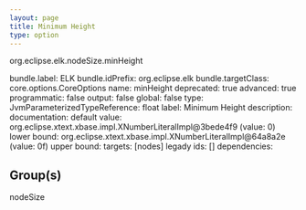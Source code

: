 ```yaml
---
layout: page
title: Minimum Height
type: option
---
```

org.eclipse.elk.nodeSize.minHeight

bundle.label: ELK
bundle.idPrefix: org.eclipse.elk
bundle.targetClass: core.options.CoreOptions
name: minHeight
deprecated: true
advanced: true
programmatic: false
output: false
global: false
type: JvmParameterizedTypeReference: float
label: Minimum Height
description: 
documentation: 
default value: org.eclipse.xtext.xbase.impl.XNumberLiteralImpl@3bede4f9 (value: 0)
lower bound: org.eclipse.xtext.xbase.impl.XNumberLiteralImpl@64a8a2e (value: 0f)
upper bound: 
targets: [nodes]
legady ids: []
dependencies:

## Group(s)
nodeSize 

